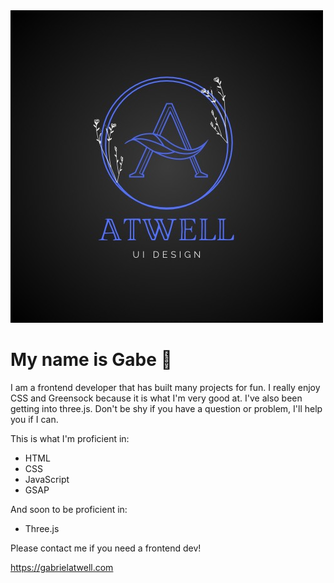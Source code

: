 <img style="margin-inline: auto" src="https://github.com/gabrielatwell1987/portfolio/blob/edbde00ad368a679f97dbc615ccc3d703af9ad7c/static/logos/atwell-a.jpeg" alt="Gabriel Atwell">


# My name is Gabe 🤖

I am a frontend developer that has built many projects for fun. I really enjoy CSS and Greensock because it is what I'm very good at. I've also been getting into three.js. Don't be shy if you have a question or problem, I'll help you if I can.

This is what I'm proficient in:
- HTML
- CSS
- JavaScript
- GSAP

And soon to be proficient in:
- Three.js

Please contact me if you need a frontend dev!

https://gabrielatwell.com
